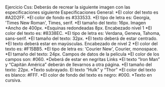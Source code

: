 Ejercicio Css:
Deberás de recrear la siguiente imagen con las especificaciones siguiente
Especificaciones
General:
    *El color del texto es #A2D2FF.
    *El color de fondo es #333533.
    *El tipo de letra es: Georgia, 'Times New Roman', Times, serif.
    *El tamaño del texto: 16px.
Imagen
    *Ancho de 400px.
    *Esquinas redondeadas 8px.
Encabezado nivel 1
    *El color del texto es: #8338EC.
    *El tipo de letra es: Verdana, Geneva, Tahoma, sans-serif.
    *El tamaño del texto: 32px.
    *El texto deberá de estar centrado.
    *El texto deberá estar en mayúsculas.
Encabezado de nivel 2
    *El color del texto es: #F15BB5.
    *El tipo de letra es: 'Courier New', Courier, monospace.
    *El tamaño del texto: 24px.
Campos de datos de la pelicula
    *El color de los campos son: #060.
    *Deberá de estar en negritas
Links
    *El texto “Iron Man” y “Capitán América” deberán de llevarnos a otra página.
    *El tamaño del texto: 22px.
    *Texto subrayado.
El texto “Hulk” y “Thor”
    *El color del texto es blanco: #FFF.
    *El color de fondo del texto es negro: #000.
    *Texto en cursiva.